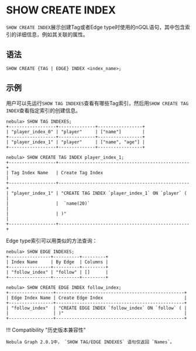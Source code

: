 # SHOW CREATE INDEX

`SHOW CREATE INDEX`展示创建Tag或者Edge type时使用的nGQL语句，其中包含索引的详细信息，例如其关联的属性。

## 语法

```ngql
SHOW CREATE {TAG | EDGE} INDEX <index_name>;
```

## 示例

用户可以先运行`SHOW TAG INDEXES`查看有哪些Tag索引，然后用`SHOW CREATE TAG INDEX`查看指定索引的创建信息。

```ngql
nebula> SHOW TAG INDEXES;
+------------------+--------------+-----------------+
| "player_index_0" | "player"     | ["name"]        |
+------------------+--------------+-----------------+
| "player_index_1" | "player"     | ["name", "age"] |
+------------------+--------------+-----------------+

nebula> SHOW CREATE TAG INDEX player_index_1;
+------------------+--------------------------------------------------+
| Tag Index Name   | Create Tag Index                                 |
+------------------+--------------------------------------------------+
| "player_index_1" | "CREATE TAG INDEX `player_index_1` ON `player` ( |
|                  |  `name(20)`                                      |
|                  | )"                                               |
+------------------+--------------------------------------------------+
```

Edge type索引可以用类似的方法查询：

```ngql
nebula> SHOW EDGE INDEXES;
+----------------+----------+---------+
| Index Name     | By Edge  | Columns |
+----------------+----------+---------+
| "follow_index" | "follow" | []      |
+----------------+----------+---------+

nebula> SHOW CREATE EDGE INDEX follow_index;
+-----------------+-------------------------------------------------+
| Edge Index Name | Create Edge Index                               |
+-----------------+-------------------------------------------------+
| "follow_index"  | "CREATE EDGE INDEX `follow_index` ON `follow` ( |
|                 | )"                                              |
+-----------------+-------------------------------------------------+
```

!!! Compatibility "历史版本兼容性"

    Nebula Graph 2.0.1中， `SHOW TAG/EDGE INDEXES` 语句仅返回 `Names`。
